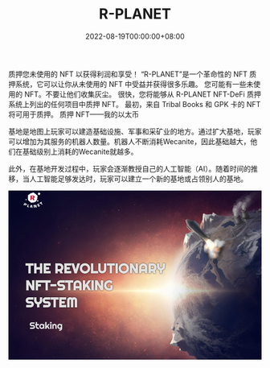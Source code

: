 ﻿---
title: "R-PLANET"
description: "R-PLANET，游戏和革命性的 NFT 质押系统，可让您从未使用的 NFT 中受益，并获得很多乐趣."
date: 2022-08-19T00:00:00+08:00
lastmod: 2022-08-19T00:00:00+08:00
draft: false
authors: ["boogArno"]
featuredImage: "r-planet.png"
tags: ["NFT Games","R-PLANET"]
categories: ["nfts"]
nfts: ["NFT Games"]
blockchain: "WAX"
website: "https://rplanet.io/"
twitter: "https://twitter.com/RPLANETio"
discord: ""
telegram: "https://t.me/rplanetio"
github: ""
youtube: ""
twitch: ""
facebook: ""
instagram: ""
reddit: ""
medium: "https://rplanet.medium.com/"
steam: ""
gitbook: ""
googleplay: ""
appstore: ""
status: "Live"
weight: 
lightgallery: true
toc: true
pinned: false
recommend: false
recommend1: false
---
质押您未使用的 NFT 以获得利润和享受！
“R-PLANET”是一个革命性的 NFT 质押系统，它可以让你从未使用的 NFT 中受益并获得很多乐趣。
您可能有一些未使用的 NFT。不要让他们收集灰尘。
很快，您将能够从 R-PLANET NFT-DeFi 质押系统上列出的任何项目中质押 NFT。
最初，来自 Tribal Books 和 GPK 卡的 NFT 将可用于质押。
质押 NFT——我的以太币

基地是地图上玩家可以建造基础设施、军事和采矿业的地方。通过扩大基地，玩家可以增加为其服务的机器人数量。机器人不断消耗Wecanite，因此基础越大，他们在基础级别上消耗的Wecanite就越多。

此外，在基地开发过程中，玩家会逐渐教授自己的人工智能（AI）。随着时间的推移，当人工智能足够发达时，玩家可以建立一个新的基地或占领别人的基地。

![rplanet-dapp-games-wax-image1_a69762e736fd5571f7e8e66b1001d4b4](rplanet-dapp-games-wax-image1_a69762e736fd5571f7e8e66b1001d4b4.png)